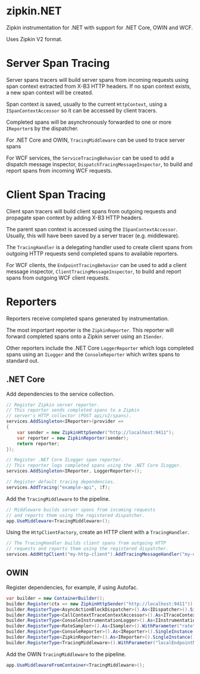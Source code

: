 # zipkin.NET
Zipkin instrumentation for .NET with support for .NET Core, OWIN and WCF.

Uses Zipkin V2 format.

# Server Span Tracing
Server spans tracers will build server spans from incoming requests using span context extracted from X-B3 HTTP headers. If no span context exists, a new span context will be created.

Span context is saved, usually to the current ``HttpContext``, using a ``ISpanContextAccessor`` so it can be accessed by client tracers.

Completed spans will be asynchronously forwarded to one or more ``IReporter``s by the dispatcher.

For .NET Core and OWIN, ``TracingMiddleware`` can be used to trace server spans

For WCF services, the ``ServiceTracingBehavior`` can be used to add a dispatch message inspector, ``DispatchTracingMessageInspector``, to build and report spans from incoming WCF requests.

# Client Span Tracing
Client span tracers will build client spans from outgoing requests and propagate span context by adding X-B3 HTTP headers.

The parent span context is accessed using the ``ISpanContextAccessor``. Usually, this will have been saved by a server tracer (e.g. middleware).

The ``TracingHandler`` is a delegating handler used to create client spans from outgoing HTTP requests send completed spans to available reporters.

For WCF clients, the ``EndpointTracingBehavior`` can be used to add a client message inspector, ``ClientTracingMessageInspector``, to build and report spans from outgoing WCF client requests.

# Reporters
Reporters receive completed spans generated by instrumentation.

The most important reporter is the ``ZipkinReporter``. This reporter will forward completed spans onto a Zipkin server using an ``ISender``.

Other reporters include the .NET Core ``LoggerReporter`` which logs completed spans using an ``ILogger`` and the ``ConsoleReporter`` which writes spans to standard out.

## .NET Core
Add dependencies to the service collection.
```csharp
// Register Zipkin server reporter.
// This reporter sends completed spans to a Zipkin 
// server's HTTP collector (POST api/v2/spans).
services.AddSingleton<IReporter>(provider =>
{
	var sender = new ZipkinHttpSender("http://localhost:9411");
	var reporter = new ZipkinReporter(sender);
	return reporter;
});

// Register .NET Core ILogger span reporter.
// This reporter logs completed spans using the .NET Core ILogger.
services.AddSingleton<IReporter, LoggerReporter>();

// Register default tracing dependencies.
services.AddTracing("example-api", 1f);
```

Add the ```TracingMiddleware``` to the pipeline.
```csharp
// Middleware builds server spans from incoming requests
// and reports them using the registered dispatcher.
app.UseMiddleware<TracingMiddleware>();
```
Using the ```HttpClientFactory```, create an HTTP client with a ```TracingHandler```.
```csharp
// The TracingHandler builds client spans from outgoing HTTP
// requests and reports them using the registered dispatcher.
services.AddHttpClient("my-http-client").AddTracingMessageHandler("my-other-api");
```
## OWIN
Register dependencies, for example, if using Autofac.
```csharp
var builder = new ContainerBuilder();
builder.Register(ctx => new ZipkinHttpSender("http://localhost:9411")).As<ISender>().SingleInstance();
builder.RegisterType<AsyncActionBlockDispatcher>().As<IDispatcher>().SingleInstance();
builder.RegisterType<CallContextTraceContextAccessor>().As<ITraceContextAccessor>().SingleInstance();
builder.RegisterType<ConsoleInstrumentationLogger>().As<IInstrumentationLogger>().SingleInstance();
builder.RegisterType<RateSampler>().As<ISampler>().WithParameter("rate", 1f).SingleInstance();
builder.RegisterType<ConsoleReporter>().As<IReporter>().SingleInstance();
builder.RegisterType<ZipkinReporter>().As<IReporter>().SingleInstance();
builder.RegisterType<TracingMiddleware>().WithParameter("localEndpointName", "owin-api");
```
Add the OWIN ```TracingMiddleware``` to the pipeline.
```csharp
app.UseMiddlewareFromContainer<TracingMiddleware>();
```
